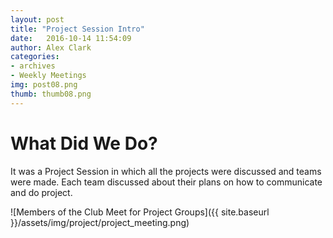 ```yaml
---
layout: post
title: "Project Session Intro"
date: 	2016-10-14 11:54:09
author: Alex Clark
categories:
- archives
- Weekly Meetings
img: post08.png
thumb: thumb08.png
---
```


# What Did We Do?

It was a Project Session in which all the projects were discussed and teams were made. Each team discussed about their plans on how to communicate and do project.

![Members of the Club Meet for Project Groups]({{ site.baseurl }}/assets/img/project/project_meeting.png)

[hampden]: https://github.com/jekyll/jekyll